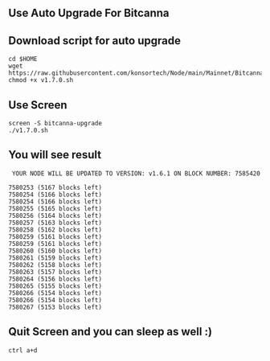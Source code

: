 ## Use Auto Upgrade For Bitcanna

## Download script for auto upgrade
```
cd $HOME
wget https://raw.githubusercontent.com/konsortech/Node/main/Mainnet/Bitcanna/Upgrade/v1.7.0.sh
chmod +x v1.7.0.sh
```

## Use Screen
```
screen -S bitcanna-upgrade
./v1.7.0.sh
```

## You will see result
```
 YOUR NODE WILL BE UPDATED TO VERSION: v1.6.1 ON BLOCK NUMBER: 7585420

7580253 (5167 blocks left)
7580254 (5166 blocks left)
7580254 (5166 blocks left)
7580255 (5165 blocks left)
7580256 (5164 blocks left)
7580257 (5163 blocks left)
7580258 (5162 blocks left)
7580259 (5161 blocks left)
7580259 (5161 blocks left)
7580260 (5160 blocks left)
7580261 (5159 blocks left)
7580262 (5158 blocks left)
7580263 (5157 blocks left)
7580264 (5156 blocks left)
7580265 (5155 blocks left)
7580266 (5154 blocks left)
7580266 (5154 blocks left)
7580267 (5153 blocks left)
```

## Quit Screen and you can sleep as well :)
```
ctrl a+d
```
